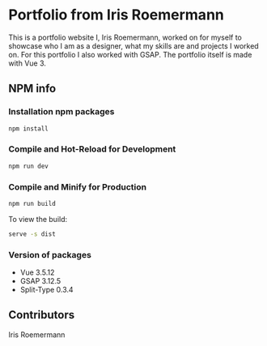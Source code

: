 # Portfolio from Iris Roemermann

This is a portfolio website I, Iris Roemermann, worked on for myself to showcase who I am as a designer, what my skills are and projects I worked on. For this portfolio I also worked with GSAP. The portfolio itself is made with Vue 3.

## NPM info

### Installation npm packages

```sh
npm install
```

### Compile and Hot-Reload for Development

```sh
npm run dev
```

### Compile and Minify for Production

```sh
npm run build
```

To view the build:
```sh
serve -s dist
```

### Version of packages

- Vue 3.5.12
- GSAP 3.12.5
- Split-Type 0.3.4

## Contributors

Iris Roemermann
